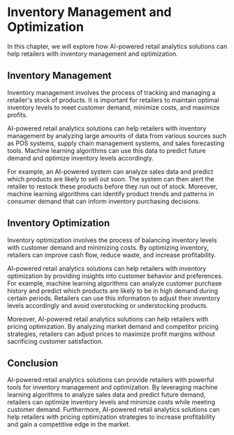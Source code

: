Inventory Management and Optimization
=======================================================================================

In this chapter, we will explore how AI-powered retail analytics solutions can help retailers with inventory management and optimization.

Inventory Management
--------------------

Inventory management involves the process of tracking and managing a retailer's stock of products. It is important for retailers to maintain optimal inventory levels to meet customer demand, minimize costs, and maximize profits.

AI-powered retail analytics solutions can help retailers with inventory management by analyzing large amounts of data from various sources such as POS systems, supply chain management systems, and sales forecasting tools. Machine learning algorithms can use this data to predict future demand and optimize inventory levels accordingly.

For example, an AI-powered system can analyze sales data and predict which products are likely to sell out soon. The system can then alert the retailer to restock these products before they run out of stock. Moreover, machine learning algorithms can identify product trends and patterns in consumer demand that can inform inventory purchasing decisions.

Inventory Optimization
----------------------

Inventory optimization involves the process of balancing inventory levels with customer demand and minimizing costs. By optimizing inventory, retailers can improve cash flow, reduce waste, and increase profitability.

AI-powered retail analytics solutions can help retailers with inventory optimization by providing insights into customer behavior and preferences. For example, machine learning algorithms can analyze customer purchase history and predict which products are likely to be in high demand during certain periods. Retailers can use this information to adjust their inventory levels accordingly and avoid overstocking or understocking products.

Moreover, AI-powered retail analytics solutions can help retailers with pricing optimization. By analyzing market demand and competitor pricing strategies, retailers can adjust prices to maximize profit margins without sacrificing customer satisfaction.

Conclusion
----------

AI-powered retail analytics solutions can provide retailers with powerful tools for inventory management and optimization. By leveraging machine learning algorithms to analyze sales data and predict future demand, retailers can optimize inventory levels and minimize costs while meeting customer demand. Furthermore, AI-powered retail analytics solutions can help retailers with pricing optimization strategies to increase profitability and gain a competitive edge in the market.
